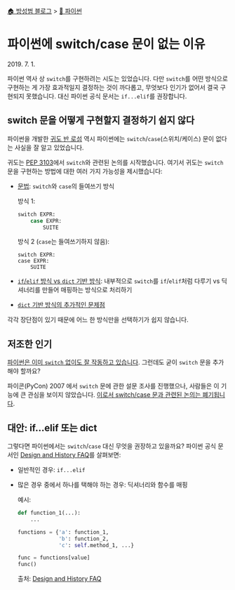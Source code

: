 [🏠 방성범 블로그](/README.md) > [🐍 파이썬](/python.md)

# 파이썬에 switch/case 문이 없는 이유

<time id="published" datetime="2019-07-01">2019. 7. 1.</time>

파이썬 역사 상 `switch`를 구현하려는 시도는 있었습니다. 다만 `switch`를 어떤 방식으로 구현하는 게 가장 효과적일지 결정하는 것이 까다롭고, 무엇보다 인기가 없어서 결국 구현되지 못했습니다. 대신 파이썬 공식 문서는 `if...elif`를 권장합니다.

## switch 문을 어떻게 구현할지 결정하기 쉽지 않다

파이썬을 개발한 [귀도 반 로섬](https://ko.wikipedia.org/wiki/%EA%B7%80%EB%8F%84_%EB%B0%98_%EB%A1%9C%EC%84%AC) 역시 파이썬에는 `switch`/`case`(스위치/케이스) 문이 없다는 사실을 잘 알고 있었습니다.

귀도는 [PEP 3103](https://www.python.org/dev/peps/pep-3103/)에서 `switch`와 관련된 논의를 시작했습니다. 여기서 귀도는 `switch` 문을 구현하는 방법에 대한 여러 가지 가능성을 제시했습니다:

- [문법](https://www.python.org/dev/peps/pep-3103/#basic-syntax): `switch`와 `case`의 들여쓰기 방식

  방식 1:

  ```py
  switch EXPR:
      case EXPR:
          SUITE
  ```

  방식 2 (`case`는 들여쓰기하지 않음):

  ```
  switch EXPR:
  case EXPR:
      SUITE
  ```

- [`if`/`elif` 방식 vs `dict` 기반 방식](https://www.python.org/dev/peps/pep-3103/#if-elif-chain-vs-dict-based-dispatch): 내부적으로 `switch`를 `if`/`elif`처럼 다루기 vs 딕셔너리를 만들어 매핑하는 방식으로 처리하기
- [`dict` 기반 방식의 추가적인 문제점](https://www.python.org/dev/peps/pep-3103/#when-to-freeze-the-dispatch-dict)

각각 장단점이 있기 때문에 어느 한 방식만을 선택하기가 쉽지 않습니다.

## 저조한 인기

[파이썬은 이미 `switch` 없이도 잘 작동하고 있습니다](https://www.python.org/dev/peps/pep-3103/#conclusion). 그런데도 굳이 `switch` 문을 추가해야 할까요?

파이콘(PyCon) 2007 에서 `switch` 문에 관한 설문 조사를 진행했으나, 사람들은 이 기능에 큰 관심을 보이지 않았습니다. [이로서 switch/case 문과 관련된 논의는 폐기됩니다](https://www.python.org/dev/peps/pep-3103/#rejection-notice).

## 대안: if...elif 또는 dict

그렇다면 파이썬에서는 `switch`/`case` 대신 무엇을 권장하고 있을까요? 파이썬 공식 문서인 [Design and History FAQ](https://docs.python.org/3/faq/design.html#why-isn-t-there-a-switch-or-case-statement-in-python)를 살펴보면:

- 일반적인 경우: `if...elif`
- 많은 경우 중에서 하나를 택해야 하는 경우: 딕셔너리와 함수를 매핑

  예시:

  ```py
  def function_1(...):
      ...

  functions = {'a': function_1,
               'b': function_2,
               'c': self.method_1, ...}

  func = functions[value]
  func()
  ```

  출처: <a href="https://docs.python.org/3/faq/design.html#why-isn-t-there-a-switch-or-case-statement-in-python">Design and History FAQ</a>
